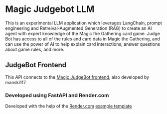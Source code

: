 # Magic Judgebot LLM

This is an experimental LLM application which leverages LangChain, prompt engineering and Retreival-Augmented Generation (RAG) to create an AI agent with expert knowledge of the Magic the Gathering card game. Judge Bot has access to all of the rules and card data in Magic the Gathering, and can use the power of AI to help explain card interactions, answer questions about game rules, and more.

## JudgeBot Frontend
This API connects to the [Magic JudgeBot frontend](https://github.com/manski117/magic-judgebot-frontend), also developed by manski117. 

### Developed using FastAPI and Render.com
Developed with the help of the [Render.com](https://render.com/) [example template](https://github.com/new?template_name=fastapi&template_owner=render-examples)